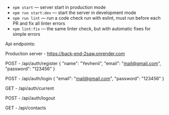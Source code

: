 - `npm start` &mdash; server start in production mode
- `npm run start:dev` &mdash; start the server in development mode
- `npm run lint` &mdash; run a code check run with eslint, must run before each PR and fix all linter errors
- `npm lint:fix` &mdash; the same linter check, but with automatic fixes for simple errors

Api endpoints:

 Production server - https://back-end-2saw.onrender.com


POST - /api/auth/register
{
    "name": "Yevhenii",
    "email": "mail@gmail.com",
    "password": "123456"
}


POST - /api/auth/login
{
    "email": "mail@gmail.com",
    "password": "123456"
}


GET - /api/auth/current


POST - /api/auth/logout


GET - /api/contacts

